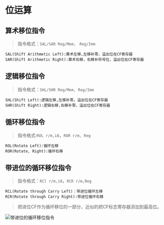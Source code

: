 # 位运算

## 算术移位指令

> 指令格式：`SAL/SAR Reg/Mem， Reg/Imm`

```
SAL(Shift Arithmetic Left):算术左移,左移补零，溢出位在CF寄存器
SAR(Shift Arithmetic Right):算术右移，右移补符号位，溢出位在CF寄存器
```

## 逻辑移位指令

> 指令格式：`SHL/SHR Reg/Mem, Reg/Imm`

```
SHL(Shift Left):逻辑左移,左移补零，溢出位在CF寄存器
SHR(Shift Right):逻辑右移,右移补零，溢出位在CF寄存器
```

## 循环移位指令

> 指令格式:`ROL r/m,i8`，`ROR r/m, Reg`

```
ROL(Rotate Left):循环左移
ROR(Rotate, Right):循环右移
```

## 带进位的循环移位指令

> 指令格式：`RCl r/m,i8`，`RCR r/m,Reg`

```
RCL(Rotate through Carry Left)：带进位循环左移
RCR(Rotate through Carry Right):带进位循环右移
```

> 把进位CF作为循环移位的一部分，近似的把CF标志寄存器添加到最高位。

![带进位的循环移位指令](./Picture/带进位的循环移位指令.png)

